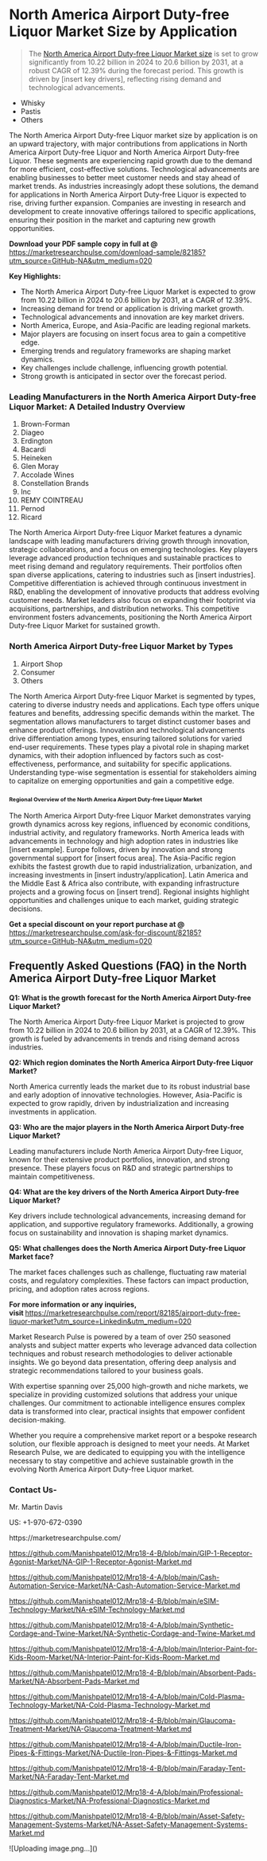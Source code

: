<h1>North America Airport Duty-free Liquor Market&nbsp;Size by Application</h1><blockquote><p>The <a href="https://marketresearchpulse.com/download-sample/82185?utm_source=GitHub-NA&amp;utm_medium=020">North America Airport Duty-free Liquor Market size</a> is set to grow significantly from 10.22 billion in 2024 to 20.6 billion by 2031, at a robust CAGR of 12.39% during the forecast period. This growth is driven by [insert key drivers], reflecting rising demand and technological advancements.</p></blockquote><ul><li>Whisky<li> Pastis<li> Others</li></ul><p>The North America Airport Duty-free Liquor market size by application is on an upward trajectory, with major contributions from applications in North America Airport Duty-free Liquor and North America Airport Duty-free Liquor. These segments are experiencing rapid growth due to the demand for more efficient, cost-effective solutions. Technological advancements are enabling businesses to better meet customer needs and stay ahead of market trends. As industries increasingly adopt these solutions, the demand for applications in North America Airport Duty-free Liquor is expected to rise, driving further expansion. Companies are investing in research and development to create innovative offerings tailored to specific applications, ensuring their position in the market and capturing new growth opportunities.</p><p><strong>Download your PDF sample copy in full at @ </strong><a href="https://marketresearchpulse.com/download-sample/82185?utm_source=GitHub-NA&amp;utm_medium=020">https://marketresearchpulse.com/download-sample/82185?utm_source=GitHub-NA&amp;utm_medium=020</a></p><p><strong>Key Highlights: </strong></p><ul><li>The North America Airport Duty-free Liquor Market is expected to grow from 10.22 billion in 2024 to 20.6 billion by 2031, at a CAGR of 12.39%.</li><li>Increasing demand for trend or application is driving market growth.</li><li>Technological advancements and innovation are key market drivers.</li><li>North America, Europe, and Asia-Pacific are leading regional markets.</li><li>Major players are focusing on insert focus area to gain a competitive edge.</li><li>Emerging trends and regulatory frameworks are shaping market dynamics.</li><li>Key challenges include challenge, influencing growth potential.</li><li>Strong growth is anticipated in sector over the forecast period.</li></ul><h3>Leading Manufacturers in the North America Airport Duty-free Liquor Market: A Detailed Industry Overview</h3><ol><li>Brown-Forman</li><li>Diageo</li><li>Erdington</li><li>Bacardi</li><li>Heineken</li><li>Glen Moray</li><li>Accolade Wines</li><li>Constellation Brands</li><li>Inc</li><li>REMY COINTREAU</li><li>Pernod</li><li>Ricard</li></ol><div class="flex max-w-full flex-col flex-grow"><div class="min-h-8 text-message flex w-full flex-col items-end gap-2 whitespace-normal break-words [.text-message+&amp;]:mt-5" dir="auto" data-message-author-role="assistant" data-message-id="fd8432e4-4910-450d-b182-61b7bfb0a01f" data-message-model-slug="gpt-4o"><div class="flex w-full flex-col gap-1 empty:hidden first:pt-[3px]"><div class="markdown prose w-full break-words dark:prose-invert light"><p>The North America Airport Duty-free Liquor Market features a dynamic landscape with leading manufacturers driving growth through innovation, strategic collaborations, and a focus on emerging technologies. Key players leverage advanced production techniques and sustainable practices to meet rising demand and regulatory requirements. Their portfolios often span diverse applications, catering to industries such as [insert industries]. Competitive differentiation is achieved through continuous investment in R&amp;D, enabling the development of innovative products that address evolving customer needs. Market leaders also focus on expanding their footprint via acquisitions, partnerships, and distribution networks. This competitive environment fosters advancements, positioning the North America Airport Duty-free Liquor Market for sustained growth.</p></div></div></div></div><h3>North America Airport Duty-free Liquor Market by Types</h3><ol><li>Airport Shop<li> Consumer<li> Others</li></ol><div class="flex max-w-full flex-col flex-grow"><div class="min-h-8 text-message flex w-full flex-col items-end gap-2 whitespace-normal break-words [.text-message+&amp;]:mt-5" dir="auto" data-message-author-role="assistant" data-message-id="084470be-0bb7-4664-bddf-5156b4f41249" data-message-model-slug="gpt-4o-mini"><div class="flex w-full flex-col gap-1 empty:hidden first:pt-[3px]"><div class="markdown prose w-full break-words dark:prose-invert light"><p>The North America Airport Duty-free Liquor Market is segmented by types, catering to diverse industry needs and applications. Each type offers unique features and benefits, addressing specific demands within the market. The segmentation allows manufacturers to target distinct customer bases and enhance product offerings. Innovation and technological advancements drive differentiation among types, ensuring tailored solutions for varied end-user requirements. These types play a pivotal role in shaping market dynamics, with their adoption influenced by factors such as cost-effectiveness, performance, and suitability for specific applications. Understanding type-wise segmentation is essential for stakeholders aiming to capitalize on emerging opportunities and gain a competitive edge.</p></div></div></div></div><h3><span style="font-size: 11px;">Regional Overview of the North America Airport Duty-free Liquor Market</span></h3><div class="flex max-w-full flex-col flex-grow"><div class="min-h-8 text-message flex w-full flex-col items-end gap-2 whitespace-normal break-words [.text-message+&amp;]:mt-5" dir="auto" data-message-author-role="assistant" data-message-id="e9038762-ce64-4e30-91c9-9bd413514231" data-message-model-slug="gpt-4o-mini"><div class="flex w-full flex-col gap-1 empty:hidden first:pt-[3px]"><div class="markdown prose w-full break-words dark:prose-invert light"><p>The North America Airport Duty-free Liquor Market demonstrates varying growth dynamics across key regions, influenced by economic conditions, industrial activity, and regulatory frameworks. North America leads with advancements in technology and high adoption rates in industries like [insert example]. Europe follows, driven by innovation and strong governmental support for [insert focus area]. The Asia-Pacific region exhibits the fastest growth due to rapid industrialization, urbanization, and increasing investments in [insert industry/application]. Latin America and the Middle East &amp; Africa also contribute, with expanding infrastructure projects and a growing focus on [insert trend]. Regional insights highlight opportunities and challenges unique to each market, guiding strategic decisions.</p></div></div></div></div><p><strong>Get a special discount on your report purchase at @ </strong><a href="https://marketresearchpulse.com/ask-for-discount/82185?utm_source=GitHub-NA&amp;utm_medium=020">https://marketresearchpulse.com/ask-for-discount/82185?utm_source=GitHub-NA&amp;utm_medium=020</a></p><h2>Frequently Asked Questions (FAQ) in the North America Airport Duty-free Liquor Market</h2><p><strong>Q1: What is the growth forecast for the North America Airport Duty-free Liquor Market?</strong></p><p>The North America Airport Duty-free Liquor Market is projected to grow from 10.22 billion in 2024 to 20.6 billion by 2031, at a CAGR of 12.39%. This growth is fueled by advancements in trends and rising demand across industries.</p><p><strong>Q2: Which region dominates the North America Airport Duty-free Liquor Market?</strong></p><p>North America currently leads the market due to its robust industrial base and early adoption of innovative technologies. However, Asia-Pacific is expected to grow rapidly, driven by industrialization and increasing investments in application.</p><p><strong>Q3: Who are the major players in the North America Airport Duty-free Liquor Market?</strong></p><p>Leading manufacturers include North America Airport Duty-free Liquor, known for their extensive product portfolios, innovation, and strong presence. These players focus on R&amp;D and strategic partnerships to maintain competitiveness.</p><p><strong>Q4: What are the key drivers of the North America Airport Duty-free Liquor Market?</strong></p><p>Key drivers include technological advancements, increasing demand for application, and supportive regulatory frameworks. Additionally, a growing focus on sustainability and innovation is shaping market dynamics.</p><p><strong>Q5: What challenges does the North America Airport Duty-free Liquor Market face?</strong></p><p>The market faces challenges such as challenge, fluctuating raw material costs, and regulatory complexities. These factors can impact production, pricing, and adoption rates across regions.</p><p><strong>For more information or any inquiries, visit&nbsp;</strong><a href="https://marketresearchpulse.com/report/82185/airport-duty-free-liquor-market?utm_source=Linkedin&utm_medium=020">https://marketresearchpulse.com/report/82185/airport-duty-free-liquor-market?utm_source=Linkedin&utm_medium=020</a></p><p>Market Research Pulse is powered by a team of over 250 seasoned analysts and subject matter experts who leverage advanced data collection techniques and robust research methodologies to deliver actionable insights. We go beyond data presentation, offering deep analysis and strategic recommendations tailored to your business goals.</p><p>With expertise spanning over 25,000 high-growth and niche markets, we specialize in providing customized solutions that address your unique challenges. Our commitment to actionable intelligence ensures complex data is transformed into clear, practical insights that empower confident decision-making.</p><p>Whether you require a comprehensive market report or a bespoke research solution, our flexible approach is designed to meet your needs. At Market Research Pulse, we are dedicated to equipping you with the intelligence necessary to stay competitive and achieve sustainable growth in the evolving North America Airport Duty-free Liquor market.</p><h3><strong>Contact Us-</strong></h3><p>Mr. Martin Davis</p><p>US: +1-970-672-0390</p><p>https://marketresearchpulse.com/</p><p><a href="https://github.com/Manishpatel012/Mrp18-4-B/blob/main/GIP-1-Receptor-Agonist-Market/NA-GIP-1-Receptor-Agonist-Market.md">https://github.com/Manishpatel012/Mrp18-4-B/blob/main/GIP-1-Receptor-Agonist-Market/NA-GIP-1-Receptor-Agonist-Market.md</a></p><p><a href="https://github.com/Manishpatel012/Mrp18-4-A/blob/main/Cash-Automation-Service-Market/NA-Cash-Automation-Service-Market.md">https://github.com/Manishpatel012/Mrp18-4-A/blob/main/Cash-Automation-Service-Market/NA-Cash-Automation-Service-Market.md</a></p><p><a href="https://github.com/Manishpatel012/Mrp18-4-B/blob/main/eSIM-Technology-Market/NA-eSIM-Technology-Market.md">https://github.com/Manishpatel012/Mrp18-4-B/blob/main/eSIM-Technology-Market/NA-eSIM-Technology-Market.md</a></p><p><a href="https://github.com/Manishpatel012/Mrp18-4-A/blob/main/Synthetic-Cordage-and-Twine-Market/NA-Synthetic-Cordage-and-Twine-Market.md">https://github.com/Manishpatel012/Mrp18-4-A/blob/main/Synthetic-Cordage-and-Twine-Market/NA-Synthetic-Cordage-and-Twine-Market.md</a></p><p><a href="https://github.com/Manishpatel012/Mrp18-4-A/blob/main/Interior-Paint-for-Kids-Room-Market/NA-Interior-Paint-for-Kids-Room-Market.md">https://github.com/Manishpatel012/Mrp18-4-A/blob/main/Interior-Paint-for-Kids-Room-Market/NA-Interior-Paint-for-Kids-Room-Market.md</a></p><p><a href="https://github.com/Manishpatel012/Mrp18-4-B/blob/main/Absorbent-Pads-Market/NA-Absorbent-Pads-Market.md">https://github.com/Manishpatel012/Mrp18-4-B/blob/main/Absorbent-Pads-Market/NA-Absorbent-Pads-Market.md</a></p><p><a href="https://github.com/Manishpatel012/Mrp18-4-A/blob/main/Cold-Plasma-Technology-Market/NA-Cold-Plasma-Technology-Market.md">https://github.com/Manishpatel012/Mrp18-4-A/blob/main/Cold-Plasma-Technology-Market/NA-Cold-Plasma-Technology-Market.md</a></p><p><a href="https://github.com/Manishpatel012/Mrp18-4-B/blob/main/Glaucoma-Treatment-Market/NA-Glaucoma-Treatment-Market.md">https://github.com/Manishpatel012/Mrp18-4-B/blob/main/Glaucoma-Treatment-Market/NA-Glaucoma-Treatment-Market.md</a></p><p><a href="https://github.com/Manishpatel012/Mrp18-4-A/blob/main/Ductile-Iron-Pipes-&-Fittings-Market/NA-Ductile-Iron-Pipes-&-Fittings-Market.md">https://github.com/Manishpatel012/Mrp18-4-A/blob/main/Ductile-Iron-Pipes-&-Fittings-Market/NA-Ductile-Iron-Pipes-&-Fittings-Market.md</a></p><p><a href="https://github.com/Manishpatel012/Mrp18-4-B/blob/main/Faraday-Tent-Market/NA-Faraday-Tent-Market.md">https://github.com/Manishpatel012/Mrp18-4-B/blob/main/Faraday-Tent-Market/NA-Faraday-Tent-Market.md</a></p><p><a href="https://github.com/Manishpatel012/Mrp18-4-A/blob/main/Professional-Diagnostics-Market/NA-Professional-Diagnostics-Market.md">https://github.com/Manishpatel012/Mrp18-4-A/blob/main/Professional-Diagnostics-Market/NA-Professional-Diagnostics-Market.md</a></p><p><a href="https://github.com/Manishpatel012/Mrp18-4-B/blob/main/Asset-Safety-Management-Systems-Market/NA-Asset-Safety-Management-Systems-Market.md">https://github.com/Manishpatel012/Mrp18-4-B/blob/main/Asset-Safety-Management-Systems-Market/NA-Asset-Safety-Management-Systems-Market.md</a></p>
![Uploading image.png…]()
